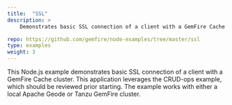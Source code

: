 ```yaml
---
title:  "SSL"
description: >
    Demonstrates basic SSL connection of a client with a GemFire Cache cluster. This application leverages the CRUD-ops example, which should be reviewed prior starting.

repo: https://github.com/gemfire/node-examples/tree/master/ssl
type: examples
weight: 3
---
```


This Node.js example demonstrates basic SSL connection of a client with a GemFire Cache cluster. This application leverages the CRUD-ops example, which should be reviewed prior starting. The example works with either a local Apache Geode or Tanzu GemFire cluster.